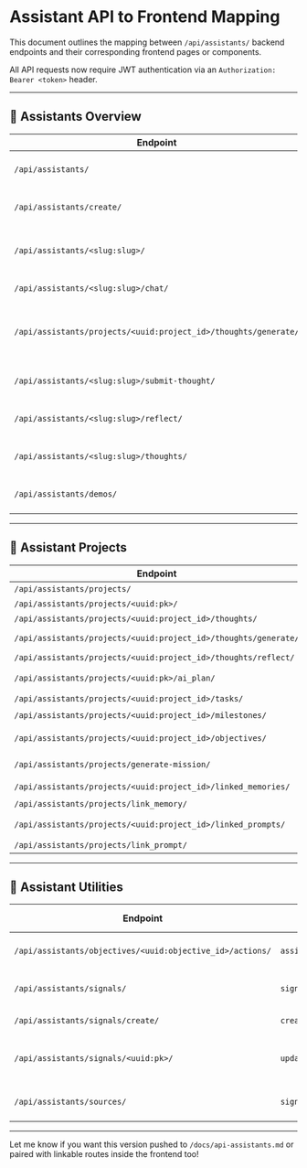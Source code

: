 # Assistant API to Frontend Mapping

This document outlines the mapping between `/api/assistants/` backend endpoints and their corresponding frontend pages or components.

All API requests now require JWT authentication via an `Authorization: Bearer <token>` header.

---

## 🧠 Assistants Overview

| **Endpoint**                                  | **View Function**               | **Frontend Page**                      | **Notes**                          |
| --------------------------------------------- | ------------------------------- | -------------------------------------- | ---------------------------------- |
| `/api/assistants/`                            | `assistants_view`               | `/assistants/`                         | Assistant listing page             |
| `/api/assistants/create/`                     | `assistants_view` (POST)        | `/assistants/create`                   | Assistant creation form            |
| `/api/assistants/<slug:slug>/`                | `assistant_detail_view`         | `/assistants/[slug]`                   | Detail page for a single assistant |
| `/api/assistants/<slug:slug>/chat/`           | `chat_with_assistant_view`      | `/chat/[slug]`                         | Chat interface                     |
| `/api/assistants/projects/<uuid:project_id>/thoughts/generate/` | `generate_assistant_thought`   | `AssistantThinkButton`                 | Trigger LLM thought for project |
| `/api/assistants/<slug:slug>/submit-thought/` | `submit_assistant_thought`      | `ThoughtInput` component               | User-submitted thought             |
| `/api/assistants/<slug:slug>/reflect/`        | `reflect_on_assistant_thoughts` | Reflect button in `/assistants/[slug]` | Assistant self-reflection          |
| `/api/assistants/<slug:slug>/thoughts/`       | `assistant_thoughts_by_slug`    | `/assistants/[slug]/thoughts`          | Thought history log                |
| `/api/assistants/demos/`                      | `demo_assistant`                | `/assistants/demos`                    | Listing of demo assistants         |

---

## 📂 Assistant Projects

| **Endpoint**                                                    | **View Function**              | **Frontend Page**                    | **Notes**                        |
| --------------------------------------------------------------- | ------------------------------ | ------------------------------------ | -------------------------------- |
| `/api/assistants/projects/`                                     | `assistant_projects`           | `/assistants/projects`               | All assistant projects           |
| `/api/assistants/projects/<uuid:pk>/`                           | `assistant_project_detail`     | `/assistants/projects/[id]`          | Single project overview          |
| `/api/assistants/projects/<uuid:project_id>/thoughts/`          | `project_thoughts`             | `/assistants/projects/[id]/thoughts` | Thought log per project          |
| `/api/assistants/projects/<uuid:project_id>/thoughts/generate/` | `generate_assistant_thought`   | Generate button                      | Calls `AssistantThoughtEngine`   |
| `/api/assistants/projects/<uuid:project_id>/thoughts/reflect/`  | `reflect_on_thoughts`          | Reflect button                       | Project-level reflection         |
| `/api/assistants/projects/<uuid:pk>/ai_plan/`                   | `ai_plan_project`              | 🟡 TBD                               | AI-suggested project plan        |
| `/api/assistants/projects/<uuid:project_id>/tasks/`             | `assistant_project_tasks`      | `/assistants/projects/[id]/tasks`    | Task list and creation           |
| `/api/assistants/projects/<uuid:project_id>/milestones/`        | `assistant_project_milestones` | 🟡 TBD                               | Milestone planning UI            |
| `/api/assistants/projects/<uuid:project_id>/objectives/`        | `assistant_project_objectives` | 🟡 TBD                               | Might overlap with above         |
| `/api/assistants/projects/generate-mission/`                    | `generate_project_mission`     | POST-only                            | Mission statement autogeneration |
| `/api/assistants/projects/<uuid:project_id>/linked_memories/`   | `linked_memories`              | 🟡 TBD                               | Memory linking page              |
| `/api/assistants/projects/link_memory/`                         | `link_memory_to_project`       | POST-only                            | Memory link API                  |
| `/api/assistants/projects/<uuid:project_id>/linked_prompts/`    | `linked_prompts`               | 🟡 TBD                               | Show linked prompt chains        |
| `/api/assistants/projects/link_prompt/`                         | `link_prompt_to_project`       | POST-only                            | Prompt link API                  |

---

## 🧩 Assistant Utilities

| **Endpoint**                                              | **View Function**        | **Frontend Page** | **Notes**                    |
| --------------------------------------------------------- | ------------------------ | ----------------- | ---------------------------- |
| `/api/assistants/objectives/<uuid:objective_id>/actions/` | `assistant_next_actions` | 🟡 TBD            | Linked to planning UI        |
| `/api/assistants/signals/`                                | `signal_catches`         | 🟡 TBD            | Logging signal inputs        |
| `/api/assistants/signals/create/`                         | `create_signal_catch`    | POST-only         | Signal entry API             |
| `/api/assistants/signals/<uuid:pk>/`                      | `update_signal_catch`    | PATCH-only        | Edit individual signal entry |
| `/api/assistants/sources/`                                | `signal_sources`         | 🟡 TBD            | Manage signal sources        |

---

Let me know if you want this version pushed to `/docs/api-assistants.md` or paired with linkable routes inside the frontend too!
